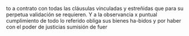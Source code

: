 to a contrato con todas las cláusulas vinculadas y estreñidas que para su perpetua validación se requieren. Y a la observancia x puntual cumplimiento de todo lo referido obliga sus bienes ha-bidos y por haber con el poder de justicias sumisión de fuer